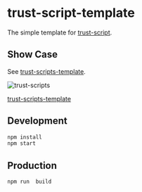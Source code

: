 # trust-script-template

The simple template for [trust-script](https://gitlab.com/BeAce/trust-scripts).

## Show Case

See [trust-scripts-template](https://beacelee.com/trust-scripts-template/).


![trust-scripts](https://images-manager.oss-cn-shanghai.aliyuncs.com/2019/trust-scripts/trust-scripts-01.gif)

[trust-scripts-template](https://v.youku.com/v_show/id_XNDI0MTYxNTI1Mg==.html?spm=a2h3j.8428770.3416059.1)

## Development

```sh
npm install
npm start
```

## Production

```sh
npm run  build
```
